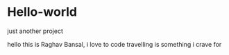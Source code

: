# Hello-world
just another project

hello this is Raghav Bansal, i love to code
travelling is something i crave for

